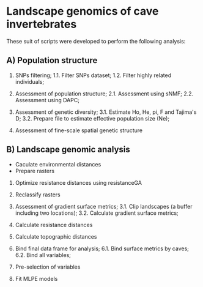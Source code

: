 # Landscape genomics of cave invertebrates

These suit of scripts were developed to perform the following analysis:

## A) Population structure

1. SNPs filtering;
 1.1. Filter SNPs dataset;
 1.2. Filter highly related individuals;

2. Assessment of population structure;
 2.1. Assessment using sNMF;
 2.2. Assessment using DAPC;

3. Assessment of genetic diversity;
 3.1. Estimate Ho, He, pi, F and Tajima's D;
 3.2. Prepare file to estimate effective population size (Ne);

4. Assessment of fine-scale spatial genetic structure


## B) Landscape genomic analysis

- Caculate environmental distances
- Prepare rasters

1. Optimize resistance distances using resistanceGA

2. Reclassify rasters

3. Assessment of gradient surface metrics;
 3.1. Clip landscapes (a buffer including two locations);
 3.2. Calculate gradient surface metrics;

4. Calculate resistance distances

5. Calculate topographic distances

6. Bind final data frame for analysis;
 6.1. Bind surface metrics by caves;
 6.2. Bind all variables;

7. Pre-selection of variables

8. Fit MLPE models  

